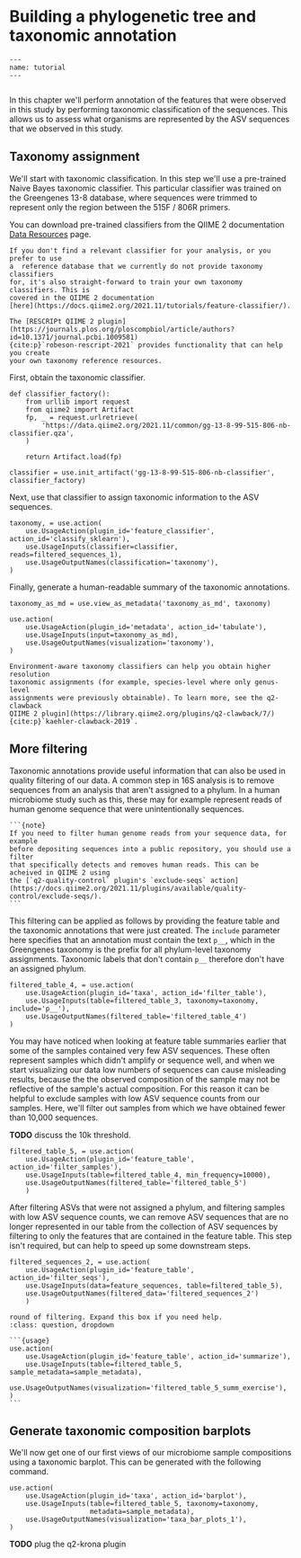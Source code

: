 # Building a phylogenetic tree and taxonomic annotation

```{usage-scope}
---
name: tutorial
---
```

```{usage-selector}
```

In this chapter we'll perform annotation of the features that were observed in
this study by performing taxonomic classification of the sequences. This allows
us to assess what organisms are represented by the ASV sequences that we
observed in this study.

## Taxonomy assignment

We'll start with taxonomic classification. In this step we'll use a pre-trained
Naive Bayes taxonomic classifier. This particular classifier was trained on the
Greengenes 13-8 database, where sequences were trimmed to represent only the
region between the 515F / 806R primers.

You can download pre-trained classifiers from the QIIME 2 documentation
[Data Resources](https://docs.qiime2.org/2021.11/data-resources/) page.

```{tip}
If you don't find a relevant classifier for your analysis, or you prefer to use
a  reference database that we currently do not provide taxonomy classifiers
for, it's also straight-forward to train your own taxonomy classifiers. This is
covered in the QIIME 2 documentation
[here](https://docs.qiime2.org/2021.11/tutorials/feature-classifier/).

The [RESCRIPt QIIME 2 plugin](https://journals.plos.org/ploscompbiol/article/authors?id=10.1371/journal.pcbi.1009581)
{cite:p}`robeson-rescript-2021` provides functionality that can help you create
your own taxonomy reference resources.
```

First, obtain the taxonomic classifier.

```{usage}
def classifier_factory():
    from urllib import request
    from qiime2 import Artifact
    fp, _ = request.urlretrieve(
        'https://data.qiime2.org/2021.11/common/gg-13-8-99-515-806-nb-classifier.qza',
    )

    return Artifact.load(fp)

classifier = use.init_artifact('gg-13-8-99-515-806-nb-classifier', classifier_factory)
```

Next, use that classifier to assign taxonomic information to the ASV sequences.

```{usage}
taxonomy, = use.action(
    use.UsageAction(plugin_id='feature_classifier', action_id='classify_sklearn'),
    use.UsageInputs(classifier=classifier, reads=filtered_sequences_1),
    use.UsageOutputNames(classification='taxonomy'),
)
```

Finally, generate a human-readable summary of the taxonomic annotations.

```{usage}
taxonomy_as_md = use.view_as_metadata('taxonomy_as_md', taxonomy)

use.action(
    use.UsageAction(plugin_id='metadata', action_id='tabulate'),
    use.UsageInputs(input=taxonomy_as_md),
    use.UsageOutputNames(visualization='taxonomy'),
)
```

```{tip}
Environment-aware taxonomy classifiers can help you obtain higher resolution
taxonomic assignments (for example, species-level where only genus-level
assignments were previously obtainable). To learn more, see the q2-clawback
QIIME 2 plugin](https://library.qiime2.org/plugins/q2-clawback/7/)
{cite:p}`kaehler-clawback-2019`.
```

## More filtering

Taxonomic annotations provide useful information that can also be used in
quality filtering of our data. A common step in 16S analysis is to remove
sequences from an analysis that aren't assigned to a phylum. In a human
microbiome study such as this, these may for example represent reads of human
genome sequence that were unintentionally sequences.

````{margin}
```{note}
If you need to filter human genome reads from your sequence data, for example
before depositing sequences into a public repository, you should use a filter
that specifically detects and removes human reads. This can be acheived in QIIME 2 using
the [`q2-quality-control` plugin's `exclude-seqs` action](https://docs.qiime2.org/2021.11/plugins/available/quality-control/exclude-seqs/).
```
````

This filtering can be applied as follows by providing the feature table and the
taxonomic annotations that were just created. The `include` parameter here
specifies that an annotation must contain the text `p__`, which in the
Greengenes taxonomy is the prefix for all phylum-level taxonomy assignments.
Taxonomic labels that don't contain `p__` therefore don't have an assigned
phylum.

```{usage}
filtered_table_4, = use.action(
    use.UsageAction(plugin_id='taxa', action_id='filter_table'),
    use.UsageInputs(table=filtered_table_3, taxonomy=taxonomy, include='p__'),
    use.UsageOutputNames(filtered_table='filtered_table_4')
)
```

You may have noticed when looking at feature table summaries earlier that some
of the samples contained very few ASV sequences. These often represent samples
which didn't amplify or sequence well, and when we start visualizing our data
low numbers of sequences can cause misleading results, because the the
observed composition of the sample may not be reflective of the sample's
actual composition. For this reason it can be helpful to exclude samples with
low ASV sequence counts from our samples. Here, we'll filter out samples from
which we have obtained fewer than 10,000 sequences.

**TODO** discuss the 10k threshold.

```{usage}
filtered_table_5, = use.action(
    use.UsageAction(plugin_id='feature_table', action_id='filter_samples'),
    use.UsageInputs(table=filtered_table_4, min_frequency=10000),
    use.UsageOutputNames(filtered_table='filtered_table_5')
    )
```

After filtering ASVs that were not assigned a phylum, and filtering samples
with low ASV sequence counts, we can remove ASV sequences that are no longer
represented in our table from the collection of ASV sequences by filtering to
only the features that are contained in the feature table. This step isn't
required, but can help to speed up some downstream steps.

```{usage}
filtered_sequences_2, = use.action(
    use.UsageAction(plugin_id='feature_table', action_id='filter_seqs'),
    use.UsageInputs(data=feature_sequences, table=filtered_table_5),
    use.UsageOutputNames(filtered_data='filtered_sequences_2')
    )
```

````{admonition} Try summarizing the feature table that was created by this
round of filtering. Expand this box if you need help.
:class: question, dropdown

```{usage}
use.action(
    use.UsageAction(plugin_id='feature_table', action_id='summarize'),
    use.UsageInputs(table=filtered_table_5, sample_metadata=sample_metadata),
    use.UsageOutputNames(visualization='filtered_table_5_summ_exercise'),
)
```
````

## Generate taxonomic composition barplots

We'll now get one of our first views of our microbiome sample compositions
using a taxonomic barplot. This can be generated with the following command.

```{usage}
use.action(
    use.UsageAction(plugin_id='taxa', action_id='barplot'),
    use.UsageInputs(table=filtered_table_5, taxonomy=taxonomy,
                    metadata=sample_metadata),
    use.UsageOutputNames(visualization='taxa_bar_plots_1'),
)
```

**TODO** plug the q2-krona plugin
